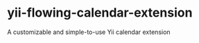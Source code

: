 yii-flowing-calendar-extension
==============================

A customizable and simple-to-use Yii calendar extension
